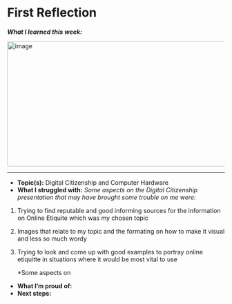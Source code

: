 # First Reflection

***What I learned this week:***

<img width="521" height="290" alt="image" src="https://github.com/user-attachments/assets/29366b43-4147-4263-a638-5ca34d588ae2" />

---
- **Topic(s):** Digital Citizenship and Computer Hardware
- **What I struggled with:** *Some aspects on the Digital Citizenship presentation that may have brought some trouble on me were:*
1. Trying to find reputable and good informing sources for the information on Online Etiquite which was my chosen topic
2. Images that relate to my topic and the formating on how to make it visual and less so much wordy
3. Trying to look and come up with good examples to portray online etiquitte in situations where it would be most vital to use
   
   *Some aspects on 
- **What I’m proud of:**
- **Next steps:**
